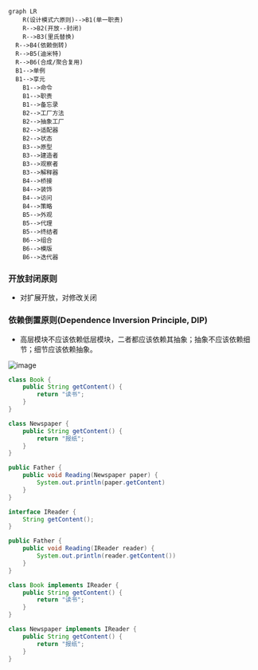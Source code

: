 ```mermaid
graph LR
	R(设计模式六原则)-->B1(单一职责)
	R-->B2(开放--封闭)
	R-->B3(里氏替换)
  R-->B4(依赖倒转)
  R-->B5(迪米特)
  R-->B6(合成/聚合复用)
  B1-->单例
  B1-->享元
 	B1-->命令
 	B1-->职责
 	B1-->备忘录
 	B2-->工厂方法
 	B2-->抽象工厂
 	B2-->适配器
 	B2-->状态
 	B3-->原型
 	B3-->建造者
 	B3-->观察者
 	B3-->解释器
 	B4-->桥接
 	B4-->装饰
 	B4-->访问
 	B4-->策略
 	B5-->外观
 	B5-->代理
 	B5-->终结者
 	B6-->组合
 	B6-->模版
 	B6-->迭代器
```



### 开放封闭原则

* 对扩展开放，对修改关闭

### 依赖倒置原则(Dependence Inversion Principle, DIP)
* 高层模块不应该依赖低层模块，二者都应该依赖其抽象；抽象不应该依赖细节；细节应该依赖抽象。

![image](assets/images/dev_dip.png)

```java
class Book {
	public String getContent() {
		return "读书";
	}
}

class Newspaper {
	public String getContent() {
		return "报纸";
	}
}

public Father {
	public void Reading(Newspaper paper) {
		System.out.println(paper.getContent)
	}
}
```

```java
interface IReader {
	String getContent();	
}

public Father {
	public void Reading(IReader reader) {
		System.out.println(reader.getContent())
	}
}

class Book implements IReader {
	public String getContent() {
		return "读书";
	}
}

class Newspaper implements IReader {
	public String getContent() {
		return "报纸";
	}
}

```